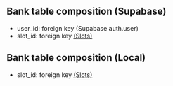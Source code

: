 ## Bank table composition (Supabase)
- user_id: foreign key (Supabase auth.user)
- slot_id: foreign key [(Slots)](../database_table_composition/slots-table.md)

## Bank table composition (Local)
- slot_id: foreign key [(Slots)](../database_table_composition/slots-table.md)